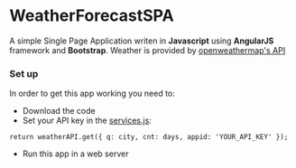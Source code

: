 # WeatherForecastSPA
A simple Single Page Application writen in **Javascript** using **AngularJS** framework and **Bootstrap**. Weather is provided by [openweathermap's API](http://openweathermap.org/api)

### Set up

In order to get this app working you need to:
* Download the code 
* Set your API key in the [services.js](services.js):
```
return weatherAPI.get({ q: city, cnt: days, appid: 'YOUR_API_KEY' });
```
* Run this app in a web server
